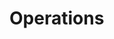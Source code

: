 # Operations

<div id='redoc-container'>
</div>
<script>
    (function() {
        Redoc.init('/static/_static/api/tag_manager_authorized_api_operations.json', {}, document.getElementById('redoc-container'), () => {window.prepareRedocMenu ? window.prepareRedocMenu() : setTimeout(()=>{window.prepareRedocMenu()}, 2000)});
    })();
</script>
